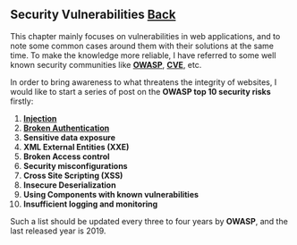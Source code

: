 ## Security Vulnerabilities [Back](../README.md)

This chapter mainly focuses on vulnerabilities in web applications, and to note some common cases around them with their solutions at the same time. To make the knowledge more reliable, I have referred to some well known security communities like [**OWASP**](https://www.owasp.org/), [**CVE**](https://cve.mitre.org/), etc.

In order to bring awareness to what threatens the integrity of websites, I would like to start a series of post on the **OWASP top 10 security risks** firstly:

1. [**Injection**](./injection/injection.md)
2. [**Broken Authentication**](./broken_authentication/broken_authentication.md)
3. **Sensitive data exposure**
4. **XML External Entities (XXE)**
5. **Broken Access control**
6. **Security misconfigurations**
7. **Cross Site Scripting (XSS)**
8. **Insecure Deserialization**
9. **Using Components with known vulnerabilities**
10. **Insufficient logging and monitoring**

Such a list should be updated every three to four years by **OWASP**, and the last released year is 2019.
